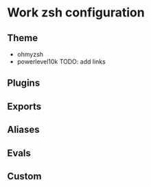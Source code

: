 # Work zsh configuration

## Theme

- ohmyzsh
- powerlevel10k
TODO: add links

## Plugins

## Exports

## Aliases

## Evals

## Custom
